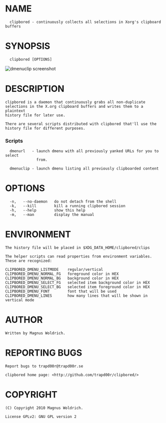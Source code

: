 # NAME
      clipbored - continuously collects all selections in Xorg's clipboard buffers

# SYNOPSIS
      clipbored [OPTIONS]

  ![dmenuclip screenshot](http://cloud.github.com/downloads/trapd00r/clipbored/dmenuclip-screenshot.png)

# DESCRIPTION
    clipbored is a daemon that continuously grabs all non-duplicate
    selections in the X.org clipboard buffers and writes them to a plaintext
    history file for later use.

    There are several scripts distributed with clipbored that'll use the
    history file for different purposes.

### Scripts
      dmenurl   - launch dmenu with all previously yanked URLs for you to select
                  from.

      dmenuclip - launch dmenu listing all previously clipboarded content

# OPTIONS
      -n,   --no-daemon   do not detach from the shell
      -k,   --kill        kill a running clipbored session
      -h,   --help        show this help
      -m,   --man         display the manual

# ENVIRONMENT
    The history file will be placed in $XDG_DATA_HOME/clipbored/clips

    The helper scripts can read properties from environment variables.
    These are recognized:

    CLIPBORED_DMENU_LISTMODE    regular/vertical
    CLIPBORED_DMENU_NORMAL_FG   foreground color in HEX
    CLIPBORED_DMENU_NORMAL_BG   background color in HEX
    CLIPBORED_DMENU_SELECT_FG   selected item background color in HEX
    CLIPBORED_DMENU_SELECT_BG   selected item foreground color in HEX
    CLIPBORED_DMENU_FONT        font that will be used
    CLIPBORED_DMENU_LINES       how many lines that will be shown in vertical mode

# AUTHOR
    Written by Magnus Woldrich.

# REPORTING BUGS
    Report bugs to trapd00r@trapd00r.se

    clipbored home page: <http://github.com/trapd00r/clipbored/>

# COPYRIGHT
    (C) Copyright 2010 Magnus Woldrich.

    License GPLv2: GNU GPL version 2

